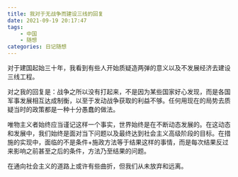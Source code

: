 ```yaml
---
title: 我对于无战争而建设三线的回复
date: 2021-09-19 20:17:47
tags:
    - 中国
    - 随想
categories: 日记随想
---
```


对于建国起始三十年，我看到有些人开始质疑造两弹的意义以及不发展经济去建设三线工程。

对之我的回复是：战争之所以没有打起来，不是因为某些国家好心发现，而是各国军事发展相互达成制衡，以至于发动战争获取的利益不够。任何用现在的局势去质疑当时的政策都是一种十分愚蠢的做法。

唯物主义者始终应当谨记这样一个事实，世界始终是在不断动态发展的。在这动态和发展中，我们始终是面对当下问题以及最终达到社会主义高级阶段的目标。在措施的实现中，面临的不是条件+施政方法等于结果这样的事情，而是每次结果反过来影响之前甚至之后的条件，方法乃至结果的问题。

在通向社会主义的道路上或许有些曲折，但我们从未放弃和远离。